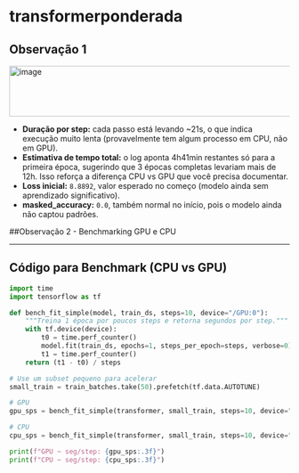 # transformerponderada

## Observação 1

<img width="1505" height="91" alt="image" src="https://github.com/user-attachments/assets/5b5399b7-d471-404f-938d-a9721615d3bb" />

- **Duração por step:** cada passo está levando ~21s, o que indica execução muito lenta (provavelmente tem algum processo em CPU, não em GPU).  
- **Estimativa de tempo total:** o log aponta 4h41min restantes só para a primeira época, sugerindo que 3 épocas completas levariam mais de 12h. Isso reforça a diferença CPU vs GPU que você precisa documentar.  
- **Loss inicial:** `8.8892`, valor esperado no começo (modelo ainda sem aprendizado significativo).  
- **masked_accuracy:** `0.0`, também normal no início, pois o modelo ainda não captou padrões.  

##Observação 2 - Benchmarking GPU e CPU

---

## Código para Benchmark (CPU vs GPU)

```python
import time
import tensorflow as tf

def bench_fit_simple(model, train_ds, steps=10, device="/GPU:0"):
    """Treina 1 época por poucos steps e retorna segundos por step."""
    with tf.device(device):
        t0 = time.perf_counter()
        model.fit(train_ds, epochs=1, steps_per_epoch=steps, verbose=0)
        t1 = time.perf_counter()
    return (t1 - t0) / steps

# Use um subset pequeno para acelerar
small_train = train_batches.take(50).prefetch(tf.data.AUTOTUNE)

# GPU
gpu_sps = bench_fit_simple(transformer, small_train, steps=10, device="/GPU:0")

# CPU
cpu_sps = bench_fit_simple(transformer, small_train, steps=10, device="/CPU:0")

print(f"GPU ~ seg/step: {gpu_sps:.3f}")
print(f"CPU ~ seg/step: {cpu_sps:.3f}")

